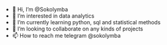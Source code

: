 - 👋 Hi, I’m @Sokolymba
- 👀 I’m interested in data analytics
- 🌱 I’m currently learning python, sql and statistical methods
- 💞️ I’m looking to collaborate on any kinds of projects
- 📫 How to reach me telegram @sokolymba

<!---
Sokolymba/Sokolymba is a ✨ special ✨ repository because its `README.md` (this file) appears on your GitHub profile.
You can click the Preview link to take a look at your changes.
--->
